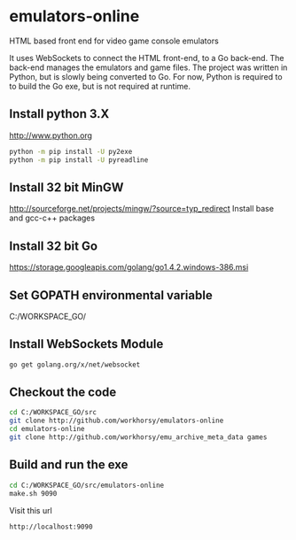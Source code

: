 # emulators-online
HTML based front end for video game console emulators

It uses WebSockets to connect the HTML front-end, to a Go back-end. The 
back-end manages the emulators and game files. The project was written in 
Python, but is slowly being converted to Go. For now, Python is required to 
to build the Go exe, but is not required at runtime.


Install python 3.X
-----
http://www.python.org
~~~bash
python -m pip install -U py2exe
python -m pip install -U pyreadline
~~~

Install 32 bit MinGW
-----
http://sourceforge.net/projects/mingw/?source=typ_redirect
Install base and gcc-c++ packages

Install 32 bit Go
-----
https://storage.googleapis.com/golang/go1.4.2.windows-386.msi

Set GOPATH environmental variable
-----
C:/WORKSPACE_GO/

Install WebSockets Module
-----
~~~bash
go get golang.org/x/net/websocket
~~~

Checkout the code
-----
~~~bash
cd C:/WORKSPACE_GO/src
git clone http://github.com/workhorsy/emulators-online
cd emulators-online
git clone http://github.com/workhorsy/emu_archive_meta_data games
~~~


Build and run the exe
-----
~~~bash
cd C:/WORKSPACE_GO/src/emulators-online
make.sh 9090
~~~

Visit this url
~~~bash
http://localhost:9090
~~~
